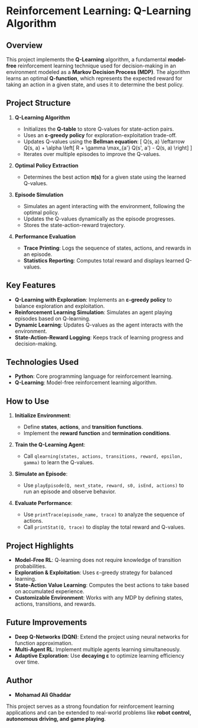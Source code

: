 # Reinforcement Learning: Q-Learning Algorithm

## Overview
This project implements the **Q-Learning** algorithm, a fundamental **model-free** reinforcement learning technique used for decision-making in an environment modeled as a **Markov Decision Process (MDP)**. The algorithm learns an optimal **Q-function**, which represents the expected reward for taking an action in a given state, and uses it to determine the best policy.

## Project Structure

1. **Q-Learning Algorithm**
   - Initializes the **Q-table** to store Q-values for state-action pairs.
   - Uses an **ε-greedy policy** for exploration-exploitation trade-off.
   - Updates Q-values using the **Bellman equation**:
     \[
     Q(s, a) \leftarrow Q(s, a) + \alpha \left[ R + \gamma \max_{a'} Q(s', a') - Q(s, a) \right]
     \]
   - Iterates over multiple episodes to improve the Q-values.

2. **Optimal Policy Extraction**
   - Determines the best action **π(s)** for a given state using the learned Q-values.

3. **Episode Simulation**
   - Simulates an agent interacting with the environment, following the optimal policy.
   - Updates the Q-values dynamically as the episode progresses.
   - Stores the state-action-reward trajectory.

4. **Performance Evaluation**
   - **Trace Printing**: Logs the sequence of states, actions, and rewards in an episode.
   - **Statistics Reporting**: Computes total reward and displays learned Q-values.

## Key Features
- **Q-Learning with Exploration**: Implements an **ε-greedy policy** to balance exploration and exploitation.
- **Reinforcement Learning Simulation**: Simulates an agent playing episodes based on Q-learning.
- **Dynamic Learning**: Updates Q-values as the agent interacts with the environment.
- **State-Action-Reward Logging**: Keeps track of learning progress and decision-making.

## Technologies Used
- **Python**: Core programming language for reinforcement learning.
- **Q-Learning**: Model-free reinforcement learning algorithm.

## How to Use
1. **Initialize Environment**:
   - Define **states**, **actions**, and **transition functions**.
   - Implement the **reward function** and **termination conditions**.

2. **Train the Q-Learning Agent**:
   - Call `qlearning(states, actions, transitions, reward, epsilon, gamma)` to learn the Q-values.

3. **Simulate an Episode**:
   - Use `playEpisode(Q, next_state, reward, s0, isEnd, actions)` to run an episode and observe behavior.

4. **Evaluate Performance**:
   - Use `printTrace(episode_name, trace)` to analyze the sequence of actions.
   - Call `printStat(Q, trace)` to display the total reward and Q-values.

## Project Highlights
- **Model-Free RL**: Q-learning does not require knowledge of transition probabilities.
- **Exploration & Exploitation**: Uses ε-greedy strategy for balanced learning.
- **State-Action Value Learning**: Computes the best actions to take based on accumulated experience.
- **Customizable Environment**: Works with any MDP by defining states, actions, transitions, and rewards.

## Future Improvements
- **Deep Q-Networks (DQN)**: Extend the project using neural networks for function approximation.
- **Multi-Agent RL**: Implement multiple agents learning simultaneously.
- **Adaptive Exploration**: Use **decaying ε** to optimize learning efficiency over time.

## Author
- **Mohamad Ali Ghaddar**

This project serves as a strong foundation for reinforcement learning applications and can be extended to real-world problems like **robot control, autonomous driving, and game playing**.